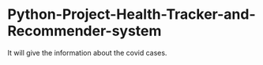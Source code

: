 # Python-Project-Health-Tracker-and-Recommender-system
It will give the information about the covid cases.
